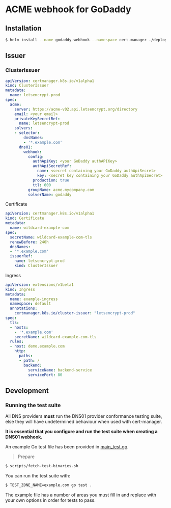 # ACME webhook for GoDaddy


## Installation

```bash
$ helm install --name godaddy-webhook --namespace cert-manager ./deploy/godaddy-webhook
```

## Issuer

### ClusterIssuer

```yaml
apiVersion: certmanager.k8s.io/v1alpha1
kind: ClusterIssuer
metadata:
  name: letsencrypt-prod
spec:
  acme:
    server: https://acme-v02.api.letsencrypt.org/directory
    email: <your email>
    privateKeySecretRef:
      name: letsencrypt-prod
    solvers:
    - selector:
        dnsNames:
        - '*.example.com'
      dns01:
        webhook:
          config:
            authApiKey: <your GoDaddy authAPIKey>
            authApiSecretRef:
              name: <secret containing your GoDaddy authApiSecret>
              key: <secret key containing your GoDaddy authApiSecret>
            production: true
            ttl: 600
          groupName: acme.mycompany.com
          solverName: godaddy
```

Certificate

```yaml
apiVersion: certmanager.k8s.io/v1alpha1
kind: Certificate
metadata:
  name: wildcard-example-com
spec:
  secretName: wildcard-example-com-tls
  renewBefore: 240h
  dnsNames:
  - '*.example.com'
  issuerRef:
    name: letsencrypt-prod
    kind: ClusterIssuer
```

Ingress

```yaml
apiVersion: extensions/v1beta1
kind: Ingress
metadata:
  name: example-ingress
  namespace: default
  annotations:
    certmanager.k8s.io/cluster-issuer: "letsencrypt-prod"
spec:
  tls:
  - hosts:
    - '*.example.com'
    secretName: wildcard-example-com-tls
  rules:
  - host: demo.example.com
    http:
      paths:
      - path: /
        backend:
          serviceName: backend-service
          servicePort: 80
```

## Development

### Running the test suite
All DNS providers **must** run the DNS01 provider conformance testing suite,
else they will have undetermined behaviour when used with cert-manager.

**It is essential that you configure and run the test suite when creating a
DNS01 webhook.**

An example Go test file has been provided in [main_test.go]().

> Prepare

```bash
$ scripts/fetch-test-binaries.sh
```

You can run the test suite with:

```bash
$ TEST_ZONE_NAME=example.com go test .
```

The example file has a number of areas you must fill in and replace with your
own options in order for tests to pass.

